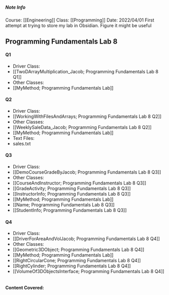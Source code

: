 ##### Note Info
Course: [[Engineering]]
Class: [[Programming]]
Date: 2022/04/01
First attempt at trying to store my lab in Obsidian. Figure it might be useful
## Programming Fundamentals Lab 8
#### Q1
- Driver Class:
-  [[TwoDArrayMultiplication_Jacob; Programming Fundamentals Lab 8 Q1]]
- Other Classes:
- [[MyMethod; Programming Fundamentals Lab]]

#### Q2
- Driver Class:
- [[WorkingWithFilesAndArrays; Programming Fundamentals Lab 8 Q2]]
- Other Classes:
- [[WeeklySaleData_Jacob; Programming Fundamentals Lab 8 Q2]]
- [[MyMethod; Programming Fundamentals Lab]]
- Text Files:
- sales.txt
#### Q3
- Driver Class:
- [[DemoCourseGradeByJacob; Programming Fundamentals Lab 8 Q3]]
- Other Classes:
- [[CourseAndInstructor; Programming Fundamentals Lab 8 Q3]]
- [[GradeActivity; Programming Fundamentals Lab 8 Q3]]
- [[InstructorInfo; Programming Fundamentals Lab 8 Q3]]
- [[MyMethod; Programming Fundamentals Lab]]
- [[Name; Programming Fundamentals Lab 8 Q3]]
- [[StudentInfo; Programming Fundamentals Lab 8 Q3]]

#### Q4
- Driver Class:
- [[DriverForAreaAndVolJacob; Programming Fundamentals Lab 8 Q4]]
- Other Classes:
- [[Geometric3DObject; Programming Fundamentals Lab 8 Q4]]
- [[MyMethod; Programming Fundamentals Lab]]
- [[RightCircularCone; Programming Fundamentals Lab 8 Q4]]
- [[RightCylinder; Programming Fundamentals Lab 8 Q4]]
- [[VolumeOf3DObjectsInterface; Programming Fundamentals Lab 8 Q4]]


```java

```

#### Content Covered:


